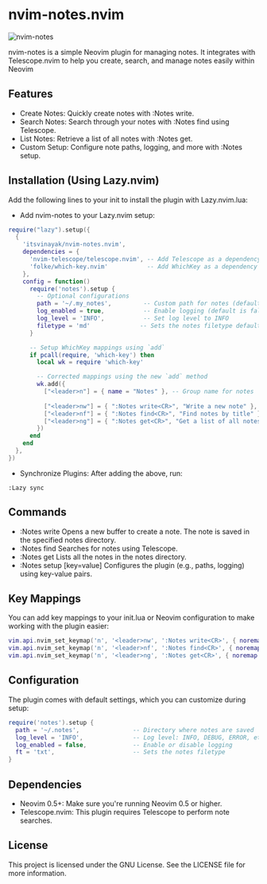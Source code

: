 # nvim-notes.nvim

![nvim-notes](images/nvim-notes.nvim.png)

nvim-notes is a simple Neovim plugin for managing notes. It integrates with Telescope.nvim to help you create, search, and manage notes easily within Neovim

## Features

- Create Notes: Quickly create notes with :Notes write.
- Search Notes: Search through your notes with :Notes find using Telescope.
- List Notes: Retrieve a list of all notes with :Notes get.
- Custom Setup: Configure note paths, logging, and more with :Notes setup.


## Installation (Using Lazy.nvim)

Add the following lines to your init to install the plugin with Lazy.nvim.lua:


- Add nvim-notes to your Lazy.nvim setup:

```lua
require("lazy").setup({
  {
    'itsvinayak/nvim-notes.nvim',
    dependencies = {
      'nvim-telescope/telescope.nvim', -- Add Telescope as a dependency
      'folke/which-key.nvim'           -- Add WhichKey as a dependency (optional)
    },
    config = function()
      require('notes').setup {
        -- Optional configurations
        path = '~/.my_notes',         -- Custom path for notes (default is '~/.notes')
        log_enabled = true,           -- Enable logging (default is false)
        log_level = 'INFO',           -- Set log level to INFO 
        filetype = 'md'              -- Sets the notes filetype default is 'md'
      }

      -- Setup WhichKey mappings using `add`
      if pcall(require, 'which-key') then
        local wk = require 'which-key'

        -- Corrected mappings using the new `add` method
        wk.add({
          ["<leader>n"] = { name = "Notes" }, -- Group name for notes
          
          ["<leader>nw"] = { ":Notes write<CR>", "Write a new note" },
          ["<leader>nf"] = { ":Notes find<CR>", "Find notes by title" },
          ["<leader>ng"] = { ":Notes get<CR>", "Get a list of all notes" },
        })
      end
    end
  },
})
```
- Synchronize Plugins: After adding the above, run:

```
:Lazy sync
```
## Commands
- :Notes write
  Opens a new buffer to create a note. The note is saved in the specified notes directory.
- :Notes find
  Searches for notes using Telescope.
- :Notes get
  Lists all the notes in the notes directory.
- :Notes setup [key=value]
  Configures the plugin (e.g., paths, logging) using key-value pairs.


## Key Mappings

You can add key mappings to your init.lua or Neovim configuration to make working with the plugin easier:

```lua
vim.api.nvim_set_keymap('n', '<leader>nw', ':Notes write<CR>', { noremap = true, silent = true })
vim.api.nvim_set_keymap('n', '<leader>nf', ':Notes find<CR>', { noremap = true, silent = true })
vim.api.nvim_set_keymap('n', '<leader>ng', ':Notes get<CR>', { noremap = true, silent = true })
```

## Configuration

The plugin comes with default settings, which you can customize during setup:

```lua
require('notes').setup {
  path = '~/.notes',               -- Directory where notes are saved
  log_level = 'INFO',              -- Log level: INFO, DEBUG, ERROR, etc.
  log_enabled = false,             -- Enable or disable logging
  ft = 'txt',                      -- Sets the notes filetype
}
```

## Dependencies

- Neovim 0.5+: Make sure you're running Neovim 0.5 or higher.
- Telescope.nvim: This plugin requires Telescope to perform note searches.

## License

This project is licensed under the GNU License. See the LICENSE file for more information.
